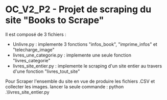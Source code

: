# OC_V2_P2 - Projet de scraping du site  "Books to Scrape"

Il est composé de 3 fichiers :
- Unlivre.py : implemente 3 fonctions "infos_book", "imprime_infos" et "telecharge_image"
- livres_une_categorie.py : implemente une seule fonction "livres_categorie"
- livres_site_entier.py : implemente le scraping d'un site entier au travers d'une fonction "livres_tout_site"

Pour Scraper l'ensemble du site en vue de produire les fichiers .CSV et collecter les images. 
lancer la seule commande : 
 python .\livres_site_entier.py
